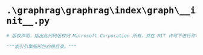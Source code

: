 # `.\graphrag\graphrag\index\graph\__init__.py`

```py
# 版权声明，指出此代码版权归 Microsoft Corporation 所有，并在 MIT 许可下进行许可

"""索引引擎图形包的根目录。"""
```